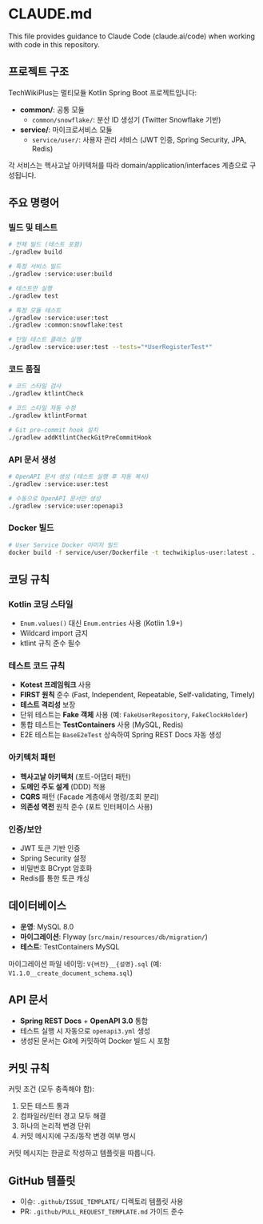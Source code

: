 # CLAUDE.md

This file provides guidance to Claude Code (claude.ai/code) when working with code in this repository.

## 프로젝트 구조

TechWikiPlus는 멀티모듈 Kotlin Spring Boot 프로젝트입니다:

- **common/**: 공통 모듈
  - `common/snowflake/`: 분산 ID 생성기 (Twitter Snowflake 기반)
- **service/**: 마이크로서비스 모듈
  - `service/user/`: 사용자 관리 서비스 (JWT 인증, Spring Security, JPA, Redis)

각 서비스는 헥사고날 아키텍처를 따라 domain/application/interfaces 계층으로 구성됩니다.

## 주요 명령어

### 빌드 및 테스트
```bash
# 전체 빌드 (테스트 포함)
./gradlew build

# 특정 서비스 빌드
./gradlew :service:user:build

# 테스트만 실행
./gradlew test

# 특정 모듈 테스트 
./gradlew :service:user:test
./gradlew :common:snowflake:test

# 단일 테스트 클래스 실행
./gradlew :service:user:test --tests="*UserRegisterTest*"
```

### 코드 품질
```bash
# 코드 스타일 검사
./gradlew ktlintCheck

# 코드 스타일 자동 수정  
./gradlew ktlintFormat

# Git pre-commit hook 설치
./gradlew addKtlintCheckGitPreCommitHook
```

### API 문서 생성
```bash
# OpenAPI 문서 생성 (테스트 실행 후 자동 복사)
./gradlew :service:user:test

# 수동으로 OpenAPI 문서만 생성
./gradlew :service:user:openapi3
```

### Docker 빌드
```bash
# User Service Docker 이미지 빌드
docker build -f service/user/Dockerfile -t techwikiplus-user:latest .
```

## 코딩 규칙

### Kotlin 코딩 스타일
- `Enum.values()` 대신 `Enum.entries` 사용 (Kotlin 1.9+)
- Wildcard import 금지
- ktlint 규칙 준수 필수

### 테스트 코드 규칙
- **Kotest 프레임워크** 사용
- **FIRST 원칙** 준수 (Fast, Independent, Repeatable, Self-validating, Timely)
- **테스트 격리성** 보장
- 단위 테스트는 **Fake 객체** 사용 (예: `FakeUserRepository`, `FakeClockHolder`)
- 통합 테스트는 **TestContainers** 사용 (MySQL, Redis)
- E2E 테스트는 `BaseE2eTest` 상속하여 Spring REST Docs 자동 생성

### 아키텍처 패턴
- **헥사고날 아키텍처** (포트-어댑터 패턴)
- **도메인 주도 설계** (DDD) 적용
- **CQRS** 패턴 (Facade 계층에서 명령/조회 분리)
- **의존성 역전** 원칙 준수 (포트 인터페이스 사용)

### 인증/보안
- JWT 토큰 기반 인증
- Spring Security 설정
- 비밀번호 BCrypt 암호화
- Redis를 통한 토큰 캐싱

## 데이터베이스

- **운영**: MySQL 8.0
- **마이그레이션**: Flyway (`src/main/resources/db/migration/`)
- **테스트**: TestContainers MySQL

마이그레이션 파일 네이밍: `V{버전}__{설명}.sql` (예: `V1.1.0__create_document_schema.sql`)

## API 문서

- **Spring REST Docs** + **OpenAPI 3.0** 통합
- 테스트 실행 시 자동으로 `openapi3.yml` 생성
- 생성된 문서는 Git에 커밋하여 Docker 빌드 시 포함

## 커밋 규칙

커밋 조건 (모두 충족해야 함):
1. 모든 테스트 통과
2. 컴파일러/린터 경고 모두 해결  
3. 하나의 논리적 변경 단위
4. 커밋 메시지에 구조/동작 변경 여부 명시

커밋 메시지는 한글로 작성하고 템플릿을 따릅니다.

## GitHub 템플릿

- 이슈: `.github/ISSUE_TEMPLATE/` 디렉토리 템플릿 사용
- PR: `.github/PULL_REQUEST_TEMPLATE.md` 가이드 준수
